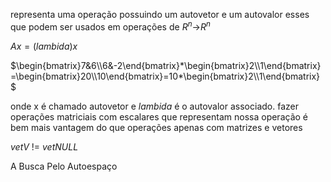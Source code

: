 representa uma operação possuindo um autovetor e um autovalor
esses que podem ser usados em operações de $R^n$->$R^n$

$Ax=(lambida)x$


$\begin{bmatrix}7&6\\6&-2\end{bmatrix}*\begin{bmatrix}2\\1\end{bmatrix}=\begin{bmatrix}20\\10\end{bmatrix}=10*\begin{bmatrix}2\\1\end{bmatrix}$

onde x é chamado autovetor e $lambida$ é o autovalor associado.
fazer operações matriciais com escalares que representam nossa operação é bem mais vantagem do que operações apenas com matrizes e vetores

$vetV$ != $vetNULL$

A Busca Pelo Autoespaço
